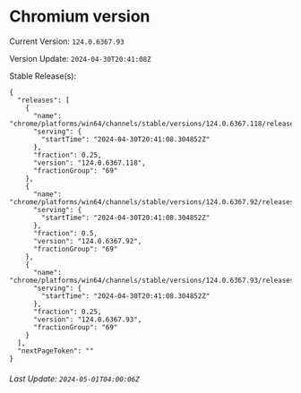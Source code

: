 # Chromium version

Current Version: `124.0.6367.93`

Version Update: `2024-04-30T20:41:08Z`

Stable Release(s):
```
{
  "releases": [
    {
      "name": "chrome/platforms/win64/channels/stable/versions/124.0.6367.118/releases/1714509668",
      "serving": {
        "startTime": "2024-04-30T20:41:08.304852Z"
      },
      "fraction": 0.25,
      "version": "124.0.6367.118",
      "fractionGroup": "69"
    },
    {
      "name": "chrome/platforms/win64/channels/stable/versions/124.0.6367.92/releases/1714509668",
      "serving": {
        "startTime": "2024-04-30T20:41:08.304852Z"
      },
      "fraction": 0.5,
      "version": "124.0.6367.92",
      "fractionGroup": "69"
    },
    {
      "name": "chrome/platforms/win64/channels/stable/versions/124.0.6367.93/releases/1714509668",
      "serving": {
        "startTime": "2024-04-30T20:41:08.304852Z"
      },
      "fraction": 0.25,
      "version": "124.0.6367.93",
      "fractionGroup": "69"
    }
  ],
  "nextPageToken": ""
}
```

###### Last Update: `2024-05-01T04:00:06Z`
        